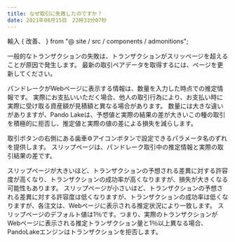 ```yaml
---
title: なぜ取引に失敗したのですか？
date: 2021年08月15日　22時33分07秒
---
```


輸入 { 改善、 } from "@ site / src / components / admonitions";

<Improvement />


一般的なトランザクションの失敗は、トランザクションがスリッページを超えることが原因で発生します。 最新の取引ペアデータを取得するには、ページを更新してください。

パンドレークがWebページに表示する情報は、数量を入力した時点での推定情報です。 実際にお支払いいただく場合、他人の取引行為により、お支払い時に実際に受け取る資産額が見積額と異なる場合があります。 数量には大きな違いがありますが、Pando Lakeは、予想値と実際の結果の差が大きいこの種の取引を積極的に拒否し、推定値と実際の値の差による損失を減らします。

取引ボタンの右側にある歯車⚙アイコンボタンで設定できるパラメータ名のずれを提供します。 スリップページは、パンドレーク取引中の推定情報と実際の取引結果の差です。

スリップページが大きいほど、トランザクションの予想される差異に対する許容度が高くなり、トランザクションの成功率が高くなりますが、損失が大きくなる可能性もあります。 スリップページが小さいほど、トランザクションの予想される差異に対する許容度は低くなりますが、トランザクションの成功率は低くなりますが、各注文は、Webページに表示される推定状況により一致します。 スリップページのデフォルト値は1％です。つまり、実際のトランザクションがWebページに表示される推定トランザクション量と1％以上異なる場合、PandoLakeエンジンはトランザクションを拒否します。